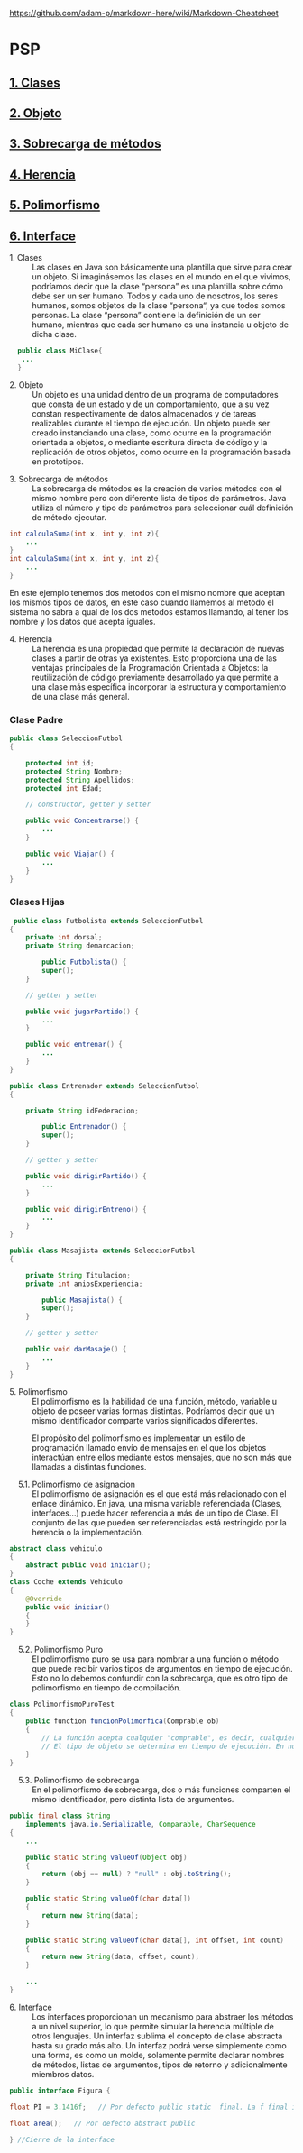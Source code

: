 https://github.com/adam-p/markdown-here/wiki/Markdown-Cheatsheet
# PSP

**<a href=#Clases>1. Clases</a>**  
----
**<a href=#Objeto>2. Objeto</a>**  
----
**<a href=#Sobrecarga>3. Sobrecarga de métodos</a>**  
----
**<a href=#Herencia>4. Herencia</a>**  
----
**<a href=#Polimorfismo>5. Polimorfismo</a>**  
----
**<a href=#Interface>6. Interface</a>**  
----

<dl>
  <a name=Clases><dt>1. Clases</dt></a>
  <dd>Las clases en Java son básicamente una plantilla que sirve para crear un objeto. Si imaginásemos las clases en el mundo en el que vivimos, podríamos decir que la clase “persona” es una plantilla sobre cómo debe ser un ser humano. Todos y cada uno de nosotros, los seres humanos, somos objetos de la clase “persona“, ya que todos somos personas. La clase “persona” contiene la definición de un ser humano, mientras que cada ser humano es una instancia u objeto de dicha clase.</dd>
</dl>

```java
  public class MiClase{
   ...
  }
```

<dl>
  <a name=Objeto><dt>2. Objeto</dt></a>
  <dd>Un objeto es una unidad dentro de un programa de computadores que consta de un estado y de un comportamiento, que a su vez constan respectivamente de datos almacenados y de tareas realizables durante el tiempo de ejecución. Un objeto puede ser creado instanciando una clase, como ocurre en la programación orientada a objetos, o mediante escritura directa de código y la replicación de otros objetos, como ocurre en la programación basada en prototipos.</dd>
</dl>



<dl>
  <a name=Sobrecarga><dt>3. Sobrecarga de métodos</dt></a>
  <dd>La sobrecarga de métodos es la creación de varios métodos con el mismo nombre pero con diferente lista de tipos de parámetros. Java utiliza el número y tipo de parámetros para seleccionar cuál definición de método ejecutar. </dd>
</dl>

```java
int calculaSuma(int x, int y, int z){
    ...
}
int calculaSuma(int x, int y, int z){
    ...
}
```
En este ejemplo tenemos dos metodos con el mismo nombre que aceptan los mismos tipos de datos, en este caso cuando llamemos al metodo el sistema no sabra a qual de los dos metodos estamos llamando, al tener los nombre y los datos que acepta iguales.
<dl>
  <a name=Herencia><dt>4. Herencia</dt></a>
  <dd>La herencia es una propiedad que permite la declaración de nuevas clases a partir de otras ya existentes. Esto proporciona una de las ventajas principales de la Programación Orientada a Objetos: la reutilización de código previamente desarrollado ya que permite a una clase más específica incorporar la estructura y comportamiento de una clase más general.</dd>
</dl>

### Clase Padre

```java
public class SeleccionFutbol
{

	protected int id;
	protected String Nombre;
	protected String Apellidos;
	protected int Edad;

	// constructor, getter y setter

	public void Concentrarse() {
		...
	}

	public void Viajar() {
		...
	}
}
```
### Clases Hijas

```java
 public class Futbolista extends SeleccionFutbol
{
	private int dorsal;
	private String demarcacion;

        public Futbolista() {
		super();
	}

	// getter y setter

	public void jugarPartido() {
		...
	}

	public void entrenar() {
		...
	}
}
```

```java
public class Entrenador extends SeleccionFutbol
{

	private String idFederacion;

        public Entrenador() {
		super();
	}

	// getter y setter

	public void dirigirPartido() {
		...	
	}

	public void dirigirEntreno() {
		...
	}
}
```

```java
public class Masajista extends SeleccionFutbol
{

	private String Titulacion;
	private int aniosExperiencia;

        public Masajista() {
		super();
	}

	// getter y setter

	public void darMasaje() {
		...
	}
}
```
<dl>
  <a name=Polimorfismo><dt>5. Polimorfismo</dt></a>
  <dd>El polimorfismo es la habilidad de una función, método, variable u objeto de poseer varias formas distintas. Podríamos decir que un mismo identificador comparte varios significados diferentes.

El propósito del polimorfismo es implementar un estilo de programación llamado envío de mensajes en el que los objetos interactúan entre ellos mediante estos mensajes, que no son más que llamadas a distintas funciones.</dd>
<dt>&nbsp;&nbsp;&nbsp;&nbsp;5.1. Polimorfismo de asignacion</dt>
<dd>El polimorfismo de asignación es el que está más relacionado con el enlace dinámico.
En java, una misma variable referenciada (Clases, interfaces…) puede hacer referencia a más de un tipo de Clase. El conjunto de las que pueden ser referenciadas está restringido por la herencia o la implementación.</dd>


```java
abstract class vehiculo
{
    abstract public void iniciar();
}
class Coche extends Vehiculo
{
    @Override
    public void iniciar()
    {
    }
}
```


<dt>&nbsp;&nbsp;&nbsp;&nbsp;5.2. Polimorfismo Puro</dt>
<dd>El polimorfismo puro se usa para nombrar a una función o método que puede recibir varios tipos de argumentos en tiempo de ejecución. Esto no lo debemos confundir con la sobrecarga, que es otro tipo de polimorfismo en tiempo de compilación.</dd>


```java
class PolimorfismoPuroTest
{
    public function funcionPolimorfica(Comprable ob)
    {
        // La función acepta cualquier "comprable", es decir, cualquier objeto que implemente esa interfaz
        // El tipo de objeto se determina en tiempo de ejecución. En nuestros ejemplos, puede ser una casa o coche.
    }
}
```


<dt>&nbsp;&nbsp;&nbsp;&nbsp;5.3. Polimorfismo de sobrecarga</dt>
<dd>En el polimorfismo de sobrecarga, dos o más funciones comparten el mismo identificador, pero distinta lista de argumentos.</dd>


```java
public final class String
    implements java.io.Serializable, Comparable, CharSequence 
{
    ...

    public static String valueOf(Object obj) 
    {
        return (obj == null) ? "null" : obj.toString();
    }

    public static String valueOf(char data[]) 
    {
        return new String(data);
    }

    public static String valueOf(char data[], int offset, int count) 
    {
        return new String(data, offset, count);
    }

    ...
}
```


</dl>


<dl>
  <a name=Interface><dt>6. Interface</dt></a>
  <dd>Los interfaces proporcionan un mecanismo para abstraer los métodos a un nivel superior, lo que permite simular la herencia múltiple de otros lenguajes.
Un interfaz sublima el concepto de clase abstracta hasta su grado más alto. Un interfaz podrá verse simplemente como una forma, es como un molde, solamente permite declarar nombres de métodos, listas de argumentos, tipos de retorno y adicionalmente miembros datos.</dd>
	
	
```java
public interface Figura { 

float PI = 3.1416f;   // Por defecto public static  final. La f final indica que el número es float

float area();   // Por defecto abstract public

} //Cierre de la interface
```
	
	
</dl>  
